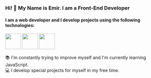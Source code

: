 ### Hi! 👋 My Name is Emir. I am a Front-End Developer

#### I am a web developer and I develop projects using the following technologies:

<img src="https://raw.githubusercontent.com/FortAwesome/Font-Awesome/6.x/svgs/solid/html5.svg" width="50" height="50">
<img src="https://raw.githubusercontent.com/FortAwesome/Font-Awesome/6.x/svgs/solid/css3-alt.svg" width="50" height="50">
<img src="https://raw.githubusercontent.com/FortAwesome/Font-Awesome/6.x/svgs/brands/bootstrap.svg" width="50" height="50">

:books: I'm constantly trying to improve myself and I'm currently learning JavaScript.  
:computer: I develop special projects for myself in my free time.

